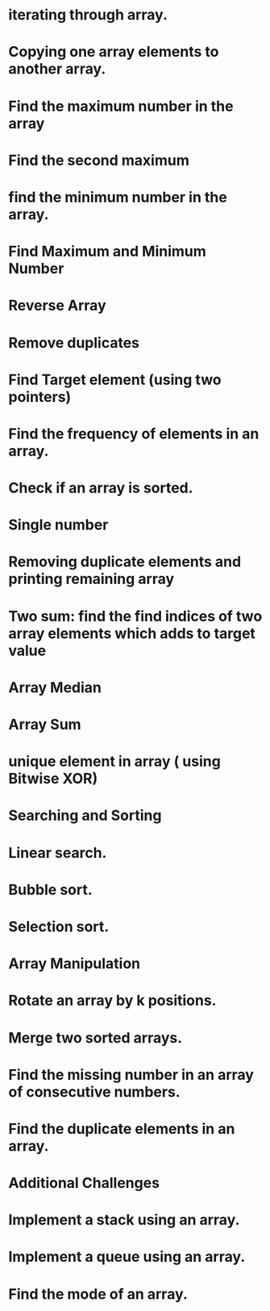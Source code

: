 # iterating through array.
# Copying one array elements to another array.
# Find the maximum number in the array
# Find the second maximum
# find the minimum number in the array.
# Find Maximum and Minimum Number
# Reverse Array
# Remove duplicates
# Find Target element (using two pointers)
# Find the frequency of elements in an array.
# Check if an array is sorted.
# Single number
# Removing duplicate elements and printing remaining array
# Two sum: find the find indices of two array elements which adds to target value
# Array Median
# Array Sum
# unique element in array ( using Bitwise XOR)
# Searching and Sorting
# Linear search.
# Bubble sort.
# Selection sort.
# Array Manipulation
# Rotate an array by k positions.
# Merge two sorted arrays.
# Find the missing number in an array of consecutive numbers.
# Find the duplicate elements in an array.
# Additional Challenges
# Implement a stack using an array.
# Implement a queue using an array.
# Find the mode of an array.